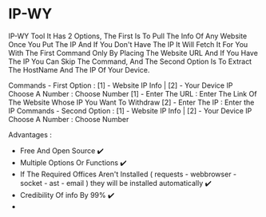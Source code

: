# IP-WY
IP-WY Tool
It Has 2 Options, The First Is To Pull The Info Of Any Website Once You Put The IP And If You Don't Have The IP It Will Fetch It For You With The First Command Only By Placing The Website URL And If You Have The IP You Can Skip The Command, And The Second Option Is To Extract The HostName And The IP Of Your Device.

Commands - First Option :
[1] - Website IP Info | [2] - Your Device IP
Choose A Number : Choose Number
[1] - Enter The URL : Enter The Link Of The Website Whose IP You Want To Withdraw
[2] - Enter The IP : Enter the IP
Commands - Second Option :
[1] - Website IP Info | [2] - Your Device IP
Choose A Number : Choose Number

Advantages :
- Free And Open Source ✔️
- Multiple Options Or Functions ✔️
- If The Required Offices Aren't Installed ( requests - webbrowser - socket - ast - email ) they will be installed automatically ✔️
- Credibility Of info By 99% ✔️
- 
